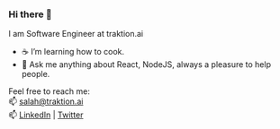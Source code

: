 ### Hi there 👋 
I am Software Engineer at traktion.ai  
- ☕ I’m learning how to cook.
- 💬 Ask me anything about React, NodeJS, always a pleasure to help people.   

Feel free to reach me:  
📫 [salah@traktion.ai](mailto:salah@traktion.ai)  
📫 [LinkedIn](http://linkedin.com/in/salah-bc/)
 | [Twitter](https://twitter.com/SalahEddineBC)

<!--
**SalahEddineBC/SalahEddineBC** is a ✨ _special_ ✨ repository because its `README.md` (this file) appears on your GitHub profile.

Here are some ideas to get you started:


- 🔭 I’m currently working on ...
- 🌱 I’m currently learning ...
- 👯 I’m looking to collaborate on ...
- 🤔 I’m looking for help with ...
- 💬 Ask me about ...
- 📫 How to reach me: ...
- 😄 Pronouns: ...
- ⚡ Fun fact: ...
-->
